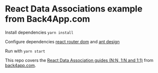 # React Data Associations example from Back4App.com
Install dependencies
`yarn install`

Configure dependencies [react router dom](https://github.com/ReactTraining/react-router) and [ant design](https://github.com/ant-design/ant-design)

Run with `yarn start`

This repo covers the [React Data Association guides (N:N, 1:N and 1:1)](https://www.back4app.com/docs/react/data-objects/relations) from [back4app.com](back4app.com).
